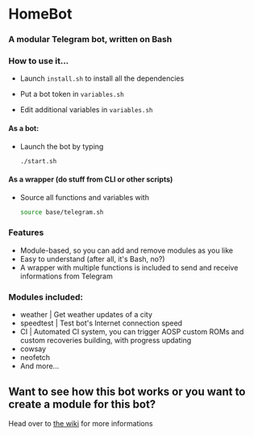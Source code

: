 # HomeBot

### A modular Telegram bot, written on Bash

### How to use it...

- Launch `install.sh` to install all the dependencies

- Put a bot token in `variables.sh`

- Edit additional variables in `variables.sh`

#### As a bot:

- Launch the bot by typing 

  ```bash
  ./start.sh
  ```

#### As a wrapper (do stuff from CLI or other scripts)

* Source all functions and variables with

  ```bash
  source base/telegram.sh
  ```

### Features

- Module-based, so you can add and remove modules as you like
- Easy to understand (after all, it's Bash, no?)
- A wrapper with multiple functions is included to send and receive informations from Telegram

### Modules included:

- weather | Get weather updates of a city
- speedtest | Test bot's Internet connection speed
- CI | Automated CI system, you can trigger AOSP custom ROMs and custom recoveries building, with progress updating
- cowsay
- neofetch
- And more...

## Want to see how this bot works or you want to create a module for this bot?

Head over to [the wiki](https://github.com/SebaUbuntu/HomeBot/wiki) for more informations